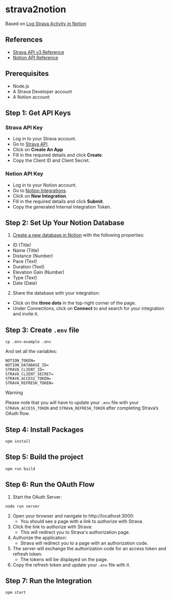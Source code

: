 # strava2notion

Based on [Log Strava Activity in Notion](https://developers.notion.com/page/log-strava-activity-in-notion)

## References

- [Strava API v3 Reference](https://developers.strava.com/docs/reference/)
- [Notion API Reference](https://developers.notion.com/reference/intro)

## Prerequisites

- Node.js
- A Strava Developer account
- A Notion account

## Step 1: Get API Keys

### Strava API Key

- Log in to your Strava account.
- Go to [Strava API](https://www.strava.com/login).
- Click on **Create An App**
- Fill in the required details and click **Create**.
- Copy the Client ID and Client Secret.

### Notion API Key

- Log in to your Notion account.
- Go to [Notion Integrations](https://www.notion.so/my-integrations).
- Click on **New Integration**.
- Fill in the required details and click **Submit**.
- Copy the generated Internal Integration Token.

## Step 2: Set Up Your Notion Database

1. [Create a new database in Notion](https://www.notion.com/help/guides/creating-a-database) with the following properties:

- ID (Title)
- Name (Title)
- Distance (Number)
- Pace (Text)
- Duration (Text)
- Elevation Gain (Number)
- Type (Text)
- Date (Date)
<!-- - Calories (Number) -->

2. Share the database with your integration:

- Click on the **three dots** in the top-right corner of the page.
- Under Connections, click on **Connect** to and search for your integration and invite it.

## Step 3: Create `.env` file

```shell
cp .env-example .env
```

And set all the variables:

```shell
NOTION_TOKEN=
NOTION_DATABASE_ID=
STRAVA_CLIENT_ID=
STRAVA_CLIENT_SECRET=
STRAVA_ACCESS_TOKEN=
STRAVA_REFRESH_TOKEN=
```

> [!WARNING]
> Please note that you will have to update your `.env` file with your `STRAVA_ACCESS_TOKEN` and `STRAVA_REFRESH_TOKEN` after completing Strava’s OAuth flow.

## Step 4: Install Packages

```shell
npm install
```

## Step 5: Build the project

```shell
npm run build
```

## Step 6: Run the OAuth Flow

1. Start the OAuth Server:

```shell
node run server
```

2. Open your browser and navigate to http://localhost:3000:
   - You should see a page with a link to authorize with Strava.
3. Click the link to authorize with Strava:
   - This will redirect you to Strava's authorization page.
4. Authorize the application:
   - Strava will redirect you to a page with an authorization code.
5. The server will exchange the authorization code for an access token and refresh token:
   - The tokens will be displayed on the page.
6. Copy the refresh token and update your `.env` file with it.

## Step 7: Run the Integration

```shell
npm start
```

